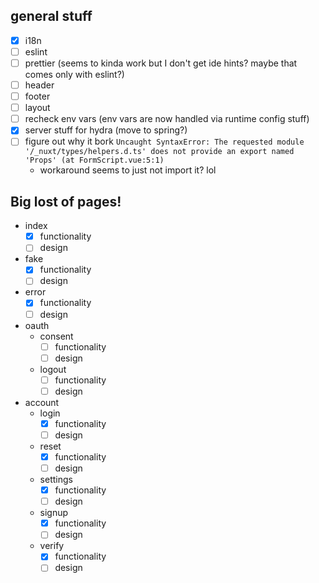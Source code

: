 ## general stuff

- [x] i18n
- [ ] eslint
- [ ] prettier (seems to kinda work but I don't get ide hints? maybe that comes only with eslint?)
- [ ] header
- [ ] footer
- [ ] layout
- [ ] recheck env vars (env vars are now handled via runtime config stuff)
- [x] server stuff for hydra (move to spring?)
- [ ] figure out why it bork `Uncaught SyntaxError: The requested module '/_nuxt/types/helpers.d.ts' does not provide an export named 'Props' (at FormScript.vue:5:1)`
  - workaround seems to just not import it? lol

## Big lost of pages!

- index
  - [x] functionality
  - [ ] design
- fake
  - [x] functionality
  - [ ] design
- error
  - [x] functionality
  - [ ] design
- oauth
  - consent
    - [ ] functionality
    - [ ] design
  - logout
    - [ ] functionality
    - [ ] design
- account
  - login
    - [x] functionality
    - [ ] design
  - reset
    - [x] functionality
    - [ ] design
  - settings
    - [x] functionality
    - [ ] design
  - signup
    - [x] functionality
    - [ ] design
  - verify
    - [x] functionality
    - [ ] design

